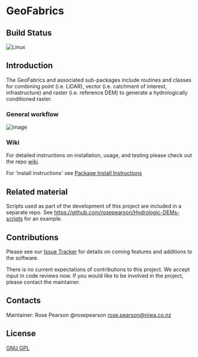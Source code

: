 # GeoFabrics

## Build Status

![Linux](https://github.com/rosepearson/GeoFabrics/actions/workflows/python-test-package.yml/badge.svg)

## Introduction

The GeoFabrics and associated sub-packages include routines and classes for combining point (i.e. LiDAR), vector (i.e. catchment of interest, infrastructure) and raster (i.e. reference DEM) to generate a hydrologically conditioned raster. 

### General workflow

![image](https://user-images.githubusercontent.com/22883860/128109715-80738b70-b5d9-480e-811e-1c045c27105f.png)

### Wiki

For detailed instructions on installation, usage, and testing please check out the repo [wiki](https://github.com/rosepearson/GeoFabrics/wiki). 

For 'install instructions' see [Package Install Instructions](https://github.com/rosepearson/GeoFabrics/wiki/Package-Install-Instructions)

## Related material
Scripts used as part of the development of this project are included in a separate repo. See https://github.com/rosepearson/Hydrologic-DEMs-scripts for an example.

## Contributions
Please see our [Issue Tracker](https://github.com/rosepearson/GeoFabrics/issues) for details on coming features and additions to the software.

There is no current expectations of contributions to this project. We accept input in code reviews now. If you would like to be involved in the project, please contact the maintainer.

## Contacts
Maintainer: Rose Pearson @rosepearson rose.pearson@niwa.co.nz

## License
[GNU GPL](https://github.com/rosepearson/GeoFabrics/LICENSE)

